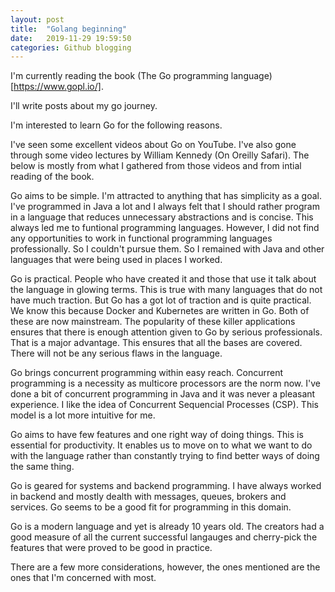 ```yaml
---
layout: post
title:  "Golang beginning"
date:   2019-11-29 19:59:50 
categories: Github blogging
---
```


I'm currently reading the book (The Go programming language)[https://www.gopl.io/].

I'll write posts about my go journey. 

I'm interested to learn Go for the following reasons.

I've seen some excellent videos about Go on YouTube. I've also gone through some video lectures by William Kennedy (On Oreilly Safari). The below is mostly from what I gathered from those videos and from intial reading of the book.

Go aims to be simple. I'm attracted to anything that has simplicity as a goal. I've programmed in Java a lot and I always felt that I should rather program in a language that reduces unnecessary abstractions and is concise. This always led me to funtional programming languages. However, I did not find any opportunities to work in functional programming languages professionally. So I couldn't pursue them. So I remained with Java and other languages that were being used in places I worked.

Go is practical. People who have created it and those that use it talk about the language in glowing terms. This is true with many languages that do not have much traction. But Go has a got lot of traction and is quite practical. We know this because Docker and Kubernetes are written in Go. Both of these are now mainstream. The popularity of these killer applications ensures that there is enough attention given to Go by serious professionals. That is a major advantage. This ensures that all the bases are covered. There will not be any serious flaws in the language. 

Go brings concurrent programming within easy reach. Concurrent programming is a necessity as multicore processors are the norm now. I've done a bit of concurrent programming in Java and it was never a pleasant experience. I like the idea of Concurrent Sequencial Processes (CSP). This model is a lot more intuitive for me.

Go aims to have few features and one right way of doing things. This is essential for productivity. It enables us to move on to what we want to do with the language rather than constantly trying to find better ways of doing the same thing. 

Go is geared for systems and backend programming. I have always worked in backend and mostly dealth with messages, queues, brokers and services. Go seems to be a good fit for programming in this domain.  

Go is a modern language and yet is already 10 years old. The creators had a good measure of all the current successful langauges and cherry-pick the features that were proved to be good in practice.

There are a few more considerations, however, the ones mentioned are the ones that I'm concerned with most.
